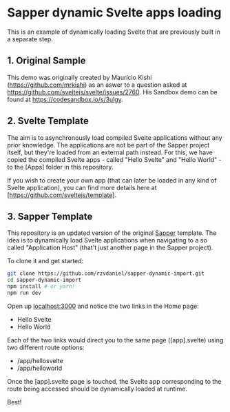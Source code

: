 # Sapper dynamic Svelte apps loading

This is an example of dynamically loading Svelte that are previously built in a separate step.

## 1. Original Sample

This demo was originally created by Maurício Kishi (https://github.com/mrkishi) as an aswer to a question asked at https://github.com/sveltejs/svelte/issues/2760. His Sandbox demo can be found at https://codesandbox.io/s/3ulgy.

## 2. Svelte Template

The aim is to asynchronously load compiled Svelte applications without any prior knowledge. The applications are not be part of the Sapper project itself, but they're loaded from an external path instead. For this, we have copied the compiled Svelte apps - called "Hello Svelte" and "Hello World" - to the [Apps] folder in this repository. 

If you wish to create your own app (that can later be loaded in any kind of Svelte application), you can find more details here at [https://github.com/sveltejs/template].

## 3. Sapper Template

This repository is an updated version of the original [Sapper](https://github.com/sveltejs/sapper) template. The idea is to dynamically load Svelte applications when navigating to a so called "Application Host" (that't just another page in the Sapper project).

To clone it and get started:

```bash
git clone https://github.com/rzvdaniel/sapper-dynamic-import.git
cd sapper-dynamic-import
npm install # or yarn!
npm run dev
```

Open up [localhost:3000](http://localhost:3000) and notice the two links in the Home page:
- Hello Svelte
- Hello World

Each of the two links would direct you to the same page ([app].svelte) using two different route options:
- /app/hellosvelte
- /app/helloworld

Once the [app].svelte page is touched, the Svelte app corresponding to the route being accessed should be dynamically loaded at runtime.

Best!

